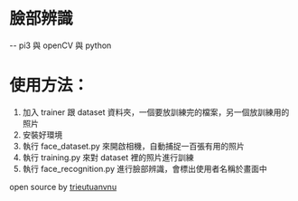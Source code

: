 # 臉部辨識 
-- pi3 與 openCV 與 python

# 使用方法：
1. 加入 trainer 跟 dataset 資料夾，一個要放訓練完的檔案，另一個放訓練用的照片
2. 安裝好環境
3. 執行 face_dataset.py 來開啟相機，自動捕捉一百張有用的照片
4. 執行 training.py 來對 dataset 裡的照片進行訓練
5. 執行 face_recognition.py 進行臉部辨識，會標出使用者名稱於畫面中


open source by [trieutuanvnu](https://github.com/trieutuanvnu/Raspberry-Face-Recognition)
